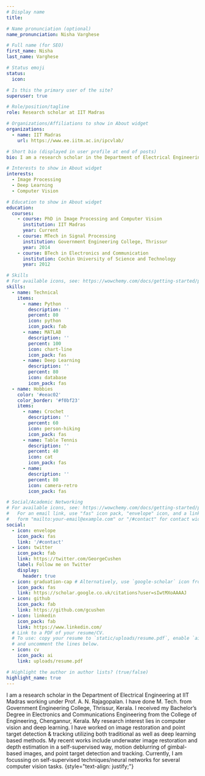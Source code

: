 ```yaml
---
# Display name
title:

# Name pronunciation (optional)
name_pronunciation: Nisha Varghese

# Full name (for SEO)
first_name: Nisha
last_name: Varghese

# Status emoji
status:
  icon:

# Is this the primary user of the site?
superuser: true

# Role/position/tagline
role: Research scholar at IIT Madras

# Organizations/Affiliations to show in About widget
organizations:
  - name: IIT Madras
    url: https://www.ee.iitm.ac.in/ipcvlab/

# Short bio (displayed in user profile at end of posts)
bio: I am a research scholar in the Department of Electrical Engineering at IIT Madras working under Prof. A. N. Rajagopalan. I have done M. Tech. from     Government Engineering College, Thrissur, Kerala. I received my Bachelor’s Degree in Electronics and Communications Engineering from the College of Engineering,   Chengannur, Kerala. My research interest lies in computer vision and deep learning. I have worked on image restoration and point target detection & tracking     utilizing both traditional as well as deep learning based methods. My recent works include underwater image restoration and depth estimation in a self-supervised way, motion deblurring of gimbal-based images, and point target detection and tracking. Currently, I am focussing on self-supervised techniques/neural networks for several computer vision tasks.

# Interests to show in About widget
interests:
  - Image Processing
  - Deep Learning
  - Computer Vision

# Education to show in About widget
education:
  courses:
    - course: PhD in Image Processing and Computer Vision
      institution: IIT Madras
      year: Current
    - course: MTech in Signal Processing
      institution: Government Engineering College, Thrissur
      year: 2014
    - course: BTech in Electronics and Communication
      institution: Cochin University of Science and Technology
      year: 2012

# Skills
# For available icons, see: https://wowchemy.com/docs/getting-started/page-builder/#icons
skills:
  - name: Technical
    items:
      - name: Python
        description: ''
        percent: 80
        icon: python
        icon_pack: fab
      - name: MATLAB
        description: ''
        percent: 100
        icon: chart-line
        icon_pack: fas
      - name: Deep Learning
        description: ''
        percent: 80
        icon: database
        icon_pack: fas
  - name: Hobbies
    color: '#eeac02'
    color_border: '#f0bf23'
    items:
      - name: Crochet
        description: ''
        percent: 60
        icon: person-hiking
        icon_pack: fas
      - name: Table Tennis
        description: ''
        percent: 40
        icon: cat
        icon_pack: fas
      - name: 
        description: ''
        percent: 80
        icon: camera-retro
        icon_pack: fas

# Social/Academic Networking
# For available icons, see: https://wowchemy.com/docs/getting-started/page-builder/#icons
#   For an email link, use "fas" icon pack, "envelope" icon, and a link in the
#   form "mailto:your-email@example.com" or "/#contact" for contact widget.
social:
  - icon: envelope
    icon_pack: fas
    link: '/#contact'
  - icon: twitter
    icon_pack: fab
    link: https://twitter.com/GeorgeCushen
    label: Follow me on Twitter
    display:
      header: true
  - icon: graduation-cap # Alternatively, use `google-scholar` icon from `ai` icon pack
    icon_pack: fas
    link: https://scholar.google.co.uk/citations?user=sIwtMXoAAAAJ
  - icon: github
    icon_pack: fab
    link: https://github.com/gcushen
  - icon: linkedin
    icon_pack: fab
    link: https://www.linkedin.com/
  # Link to a PDF of your resume/CV.
  # To use: copy your resume to `static/uploads/resume.pdf`, enable `ai` icons in `params.yaml`,
  # and uncomment the lines below.
  - icon: cv
    icon_pack: ai
    link: uploads/resume.pdf

# Highlight the author in author lists? (true/false)
highlight_name: true
---
```


I am a research scholar in the Department of Electrical Engineering at IIT Madras working under Prof. A. N. Rajagopalan. I have done M. Tech. from     Government Engineering College, Thrissur, Kerala. I received my Bachelor’s Degree in Electronics and Communications Engineering from the College of Engineering,   Chengannur, Kerala. My research interest lies in computer vision and deep learning. I have worked on image restoration and point target detection & tracking     utilizing both traditional as well as deep learning based methods. My recent works include underwater image restoration and depth estimation in a self-supervised way, motion deblurring of gimbal-based images, and point target detection and tracking. Currently, I am focussing on self-supervised techniques/neural networks for several computer vision tasks.
{style="text-align: justify;"}
